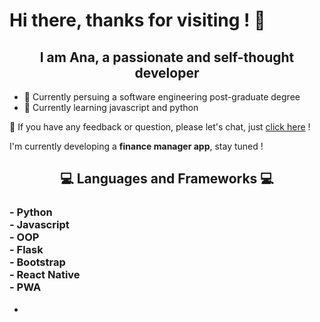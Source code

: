 <h1>Hi there, thanks for visiting ! 👋</h1>

<h2 align="center"> I am Ana, a passionate and self-thought developer</h2>

- 🔭 Currently persuing a software engineering post-graduate degree
- 🌱 Currently learning javascript and python

💬 If you have any feedback or question, please let's chat, just [click here](https://www.linkedin.com/in/ana-latta-a06059185/) !

I'm currently developing a **finance manager app**, stay tuned !

<h2 align ="center"> 💻 Languages and Frameworks 💻</h2>
<h3> 
  - Python <br>
  - Javascript<br>
  - OOP<br>
  - Flask<br>
  - Bootstrap<br>
  - React Native<br>
  - PWA<br>

</h3>

 - 

<!--
**ana-latta/ana-latta** is a ✨ _special_ ✨ repository because its `README.md` (this file) appears on your GitHub profile.

Here are some ideas to get you started:

- 🔭 I’m currently working on ...
- 🌱 I’m currently learning ...
- 👯 I’m looking to collaborate on ...
- 🤔 I’m looking for help with ...
- 💬 Ask me about ...
- 📫 How to reach me: ...
- 😄 Pronouns: ...
- ⚡ Fun fact: ...
-->
